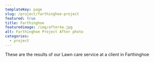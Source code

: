 ```yaml
---
templateKey: page
slug: /project/farthinghoe-project
featured: true
title: Farthinghoe 
featuredimage: /img/after4a.jpg
alt: Farthinghoe Project After photo
categories:
  - project
---
```

These are the results of our Lawn care service at a client in Farthinghoe
